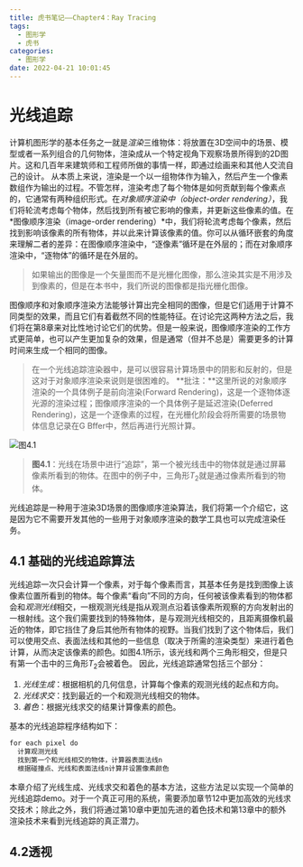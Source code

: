 ```yaml
---
title: 虎书笔记——Chapter4：Ray Tracing
tags:
  - 图形学
  - 虎书
categories:
  - 图形学
date: 2022-04-21 10:01:45
---
```


# 光线追踪

计算机图形学的基本任务之一就是*渲染*三维物体：将放置在3D空间中的场景、模型或者一系列组合的几何物体，渲染成从一个特定视角下观察场景所得到的2D图片。这和几百年来建筑师和工程师所做的事情一样，即通过绘画来和其他人交流自己的设计。
从本质上来说，渲染是一个以一组物体作为输入，然后产生一个像素数组作为输出的过程。不管怎样，渲染考虑了每个物体是如何贡献到每个像素点的，它通常有两种组织形式。在*对象顺序渲染中（object-order rendering）*，我们将轮流考虑每个物体，然后找到所有被它影响的像素，并更新这些像素的值。在*图像顺序渲染（image-order rendering）*中，我们将轮流考虑每个像素，然后找到影响该像素的所有物体，并以此来计算该像素的值。你可以从循环嵌套的角度来理解二者的差异：在图像顺序渲染中，“逐像素”循环是在外层的；而在对象顺序渲染中，“逐物体”的循环是在外层的。
> 如果输出的图像是一个矢量图而不是光栅化图像，那么渲染其实是不用涉及到像素的，但是在本书中，我们所说的图像都是指光栅化图像。

图像顺序和对象顺序渲染方法能够计算出完全相同的图像，但是它们适用于计算不同类型的效果，而且它们有着截然不同的性能特征。在讨论完这两种方法之后，我们将在第8章来对比性地讨论它们的优势。但是一般来说，图像顺序渲染的工作方式更简单，也可以产生更加复杂的效果，但是通常（但并不总是）需要更多的计算时间来生成一个相同的图像。
> 在一个光线追踪渲染器中，是可以很容易计算场景中的阴影和反射的，但是这对于对象顺序渲染来说则是很困难的。
> **批注：**这里所说的对象顺序渲染的一个具体例子是前向渲染(Forward Rendering)，这是一个逐物体逐光源的渲染过程；图像顺序渲染的一个具体例子是延迟渲染(Deferred Rendering)，这是一个逐像素的过程，在光栅化阶段会将所需要的场景物体信息记录在G Bffer中，然后再进行光照计算。

![图4.1](https://morakito-blog.oss-cn-beijing.aliyuncs.com/Fundamentals-of-Computer-Graphics-4th/Chapter-3/202206021205506.png)
> **图4.1**：光线在场景中进行“追踪”，第一个被光线击中的物体就是通过屏幕像素所看到的物体。在图中的例子中，三角形$T_2$就是通过像素所看到的物体。

光线追踪是一种用于渲染3D场景的图像顺序渲染算法，我们将第一个介绍它，这是因为它不需要开发其他的一些用于对象顺序渲染的数学工具也可以完成渲染任务。

## 4.1 基础的光线追踪算法

光线追踪一次只会计算一个像素，对于每个像素而言，其基本任务是找到图像上该像素位置所看到的物体。每个像素“看向”不同的方向，任何被该像素看到的物体都会和*观测光线*相交，一根观测光线是指从观测点沿着该像素所观察的方向发射出的一根射线。这个我们需要找到的特殊物体，是与观测光线相交的，且距离摄像机最近的物体，即它挡住了身后其他所有物体的视野。当我们找到了这个物体后，我们可以使用交点、表面法线和其他的一些信息（取决于所需的渲染类型）来进行着色计算，从而决定该像素的颜色。如图4.1所示，该光线和两个三角形相交，但是只有第一个击中的三角形$T_2$会被着色。
因此，光线追踪通常包括三个部分：

1. *光线生成*：根据相机的几何信息，计算每个像素的观测光线的起点和方向。
2. *光线求交*：找到最近的一个和观测光线相交的物体。
3. *着色*：根据光线求交的结果计算像素的颜色。

基本的光线追踪程序结构如下：

```txt
for each pixel do
  计算观测光线
  找到第一个和光线相交的物体，计算器表面法线n
  根据碰撞点、光线和表面法线n计算并设置像素颜色
```

本章介绍了光线生成、光线求交和着色的基本方法，这些方法足以实现一个简单的光线追踪demo。对于一个真正可用的系统，需要添加章节12中更加高效的光线求交技术；除此之外，我们将通过第10章中更加先进的着色技术和第13章中的额外渲染技术来看到光线追踪的真正潜力。

## 4.2透视

